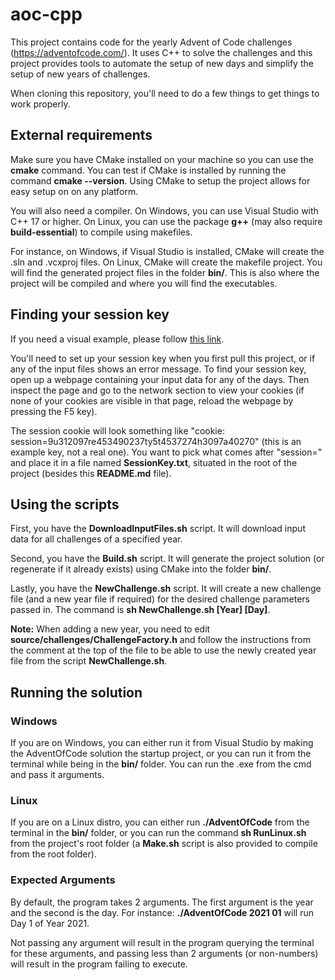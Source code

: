 # aoc-cpp
This project contains code for the yearly Advent of Code challenges (https://adventofcode.com/). It uses C++ to solve the challenges and this project provides tools to automate the setup of new days and simplify the setup of new years of challenges.

When cloning this repository, you'll need to do a few things to get things to work properly.

## External requirements
Make sure you have CMake installed on your machine so you can use the **cmake** command. You can test if CMake is installed by running the command **cmake --version**. Using CMake to setup the project allows for easy setup on on any platform.

You will also need a compiler. On Windows, you can use Visual Studio with C++ 17 or higher. On Linux, you can use the package **g++** (may also require **build-essential**) to compile using makefiles.

For instance, on Windows, if Visual Studio is installed, CMake will create the .sln and .vcxproj files. On Linux, CMake will create the makefile project. You will find the generated project files in the folder **bin/**. This is also where the project will be compiled and where you will find the executables.

## Finding your session key
If you need a visual example, please follow [this link](https://github.com/wimglenn/advent-of-code-wim/issues/1).

You'll need to set up your session key when you first pull this project, or if any of the input files shows an error message. To find your session key, open up a webpage containing your input data for any of the days. Then inspect the page and go to the network section to view your cookies (if none of your cookies are visible in that page, reload the webpage by pressing the F5 key).

The session cookie will look something like "cookie: session=9u312097re453490237ty5t4537274h3097a40270" (this is an example key, not a real one). You want to pick what comes after "session=" and place it in a file named **SessionKey.txt**, situated in the root of the project (besides this **README.md** file).

## Using the scripts
First, you have the **DownloadInputFiles.sh** script. It will download input data for all challenges of a specified year.

Second, you have the **Build.sh** script. It will generate the project solution (or regenerate if it already exists) using CMake into the folder **bin/**.

Lastly, you have the **NewChallenge.sh** script. It will create a new challenge file (and a new year file if required) for the desired challenge parameters passed in. The command is **sh NewChallenge.sh [Year] [Day]**.

**Note:** When adding a new year, you need to edit **source/challenges/ChallengeFactory.h** and follow the instructions from the comment at the top of the file to be able to use the newly created year file from the script **NewChallenge.sh**.

## Running the solution
### Windows
If you are on Windows, you can either run it from Visual Studio by making the AdventOfCode solution the startup project, or you can run it from the terminal while being in the **bin/** folder. You can run the .exe from the cmd and pass it arguments.

### Linux
If you are on a Linux distro, you can either run **./AdventOfCode** from the terminal in the **bin/** folder, or you can run the command **sh RunLinux.sh** from the project's root folder (a **Make.sh** script is also provided to compile from the root folder).

### Expected Arguments
By default, the program takes 2 arguments. The first argument is the year and the second is the day. For instance: **./AdventOfCode 2021 01** will run Day 1 of Year 2021.

Not passing any argument will result in the program querying the terminal for these arguments, and passing less than 2 arguments (or non-numbers) will result in the program failing to execute.
